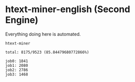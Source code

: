 # htext-miner-english (Second Engine)

Everything doing here is automated.

```
htext-miner

total: 8175/9523 (85.84479680772866%)

job0: 1841
job1: 2080
job2: 2786
job3: 1468
```